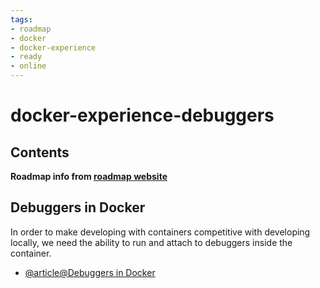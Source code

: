 ```yaml
---
tags:
- roadmap
- docker
- docker-experience
- ready
- online
---
```


# docker-experience-debuggers

## Contents

__Roadmap info from [roadmap website](https://roadmap.sh/docker/developer-experience/debuggers)__

## Debuggers in Docker

In order to make developing with containers competitive with developing locally, we need the ability to run and attach to debuggers inside the container.

* [@article@Debuggers in Docker](https://courses.devopsdirective.com/docker-beginner-to-pro/lessons/11-development-workflow/02-debug-and-test)
